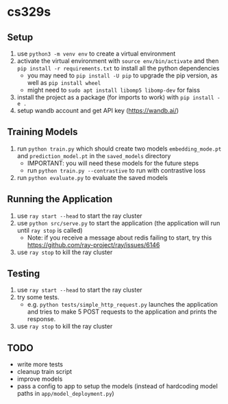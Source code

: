 # cs329s

## Setup
1. use `python3 -m venv env` to create a virtual environment
2. activate the virtual environment with `source env/bin/activate` and then `pip install -r requirements.txt` to install all the python dependencies
    - you may need to `pip install -U pip` to upgrade the pip version, as well as `pip install wheel`
    - might need to `sudo apt install libomp5 libomp-dev` for faiss
3. install the project as a package (for imports to work) with `pip install -e .`
4. setup wandb account and get API key (https://wandb.ai/)

## Training Models
1. run `python train.py` which should create two models `embedding_mode.pt` and `prediction_model.pt` in the `saved_models` directory
    - IMPORTANT: you will need these models for the future steps
    - run `python train.py --contrastive` to run with contrastive loss
2. run `python evaluate.py` to evaluate the saved models

## Running the Application
1. use `ray start --head` to start the ray cluster
2. use `python src/serve.py` to start the application (the application will run until `ray stop` is called)
    - Note: if you receive a message about redis failing to start, try this https://github.com/ray-project/ray/issues/6146
3. use `ray stop` to kill the ray cluster

## Testing
1. use `ray start --head` to start the ray cluster
2. try some tests.
    - e.g. `python tests/simple_http_request.py` launches the application and tries to make 5 POST requests to the application and prints the response.
3. use `ray stop` to kill the ray cluster

## TODO
- write more tests
- cleanup train script
- improve models
- pass a config to app to setup the models (instead of hardcoding model paths in `app/model_deployment.py`)